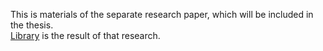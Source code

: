 This is materials of the separate research paper, which will be included in the thesis.  
[Library](https://github.com/almiluk/EEManager) is the result of that research.